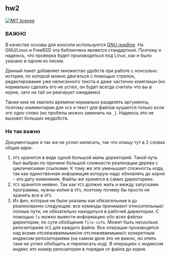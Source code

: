 ## hw2

[![MIT license](https://img.shields.io/badge/license-MIT-blue.svg)](https://github.com/fp-ctd-itmo/hw2-Mervap/blob/master/LICENSE)

### ВАЖНО
В качестве основы для консоли используется [GNU readline](https://hackage.haskell.org/package/readline-1.0.3.0). 
На GNU/Linux и FreeBSD эта библиотека является стандартной. Поэтому я надеюсь, что проверка будет производиться
под Linux, как и было указано в одном из писем. 

Данный пакет добавляет множество удобств при работе с консолью: история, по которой можно
двигаться с помощью стрелок, редактирование уже написанного текста и даже частично комплишн 
(но нормально сделать его не успел, он будет всегда считать что вы в корне, зато на таб он реагирует ожидаемо)

Также мне не хватило времени нормально разделять аргументы, поэтому комментарии для vcs и текст для файлов 
кушается только если это одно слово (но пробелы можно заменить на `_`). Надеюсь это не вызовет больших неудобств.

### Не так важно
Документацию я так же не успел написать, так что опишу тут в 2 словах общие идеи:
1. `VFS` хранится в виде одной большой мапы директорий. Такой путь был выбран по причине большой сложности 
реализации дерева с циклическими ссылками. К тому же это уменьшает сложность кода, так как единственная 
информация которую надо обновлять до корня - это дату изменения. Файлы же хранятся в самих директориях.
2. `VCS` хранится неявно. Так как `VCS` должно жить и между запусками программы, нужны копии в `VFS`, поэтому почему
бы просто не хранить все в `VFS`.
3. Из фич, которые не были указаны как обязательные в дз реализованно следующее: 
все команды принимают относительные/полные пути, не обязательно находиться в рабочей директории. С помощью `ls` можно
вывести информацию обо всех файлах директории, по сути обобщение `file-info`. Может быть несколько репозиториев `VCS` для каждого файла.
Все операции производятся над всеми отслеживаемыми/не отслеживаемыми/с конкретным индексом репозиториями (на самом деле это
не важно, но опять таки не успел обобщить и переписать код). В операциях с индексом индекс это номер репозитория в порядке от файла до корня.  
  